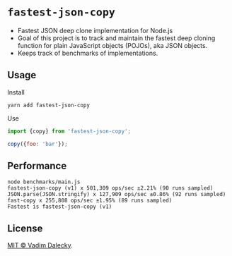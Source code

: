 # `fastest-json-copy`

- Fastest JSON deep clone implementation for Node.js
- Goal of this project is to track and maintain the fastest deep cloning function for plain JavaScript objects (POJOs), aka JSON objects.
- Keeps track of benchmarks of implementations.

## Usage

Install

```
yarn add fastest-json-copy
```

Use

```js
import {copy} from 'fastest-json-copy';

copy({foo: 'bar'});
```


## Performance

```
node benchmarks/main.js 
fastest-json-copy (v1) x 501,309 ops/sec ±2.21% (90 runs sampled)
JSON.parse(JSON.stringify) x 127,909 ops/sec ±0.86% (92 runs sampled)
fast-copy x 255,808 ops/sec ±1.95% (89 runs sampled)
Fastest is fastest-json-copy (v1)
```

## License

[MIT © Vadim Dalecky](LICENSE).

